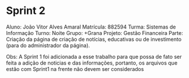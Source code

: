 # Sprint 2 #

Aluno: João Vitor Alves Amaral
Matrícula: 882594
Turma: Sistemas de Informação
Turno: Noite
Grupo: +Grana
Projeto: Gestão Financeira
Parte: Criação da página de criação de notícias, educativas ou de investimento (para do administrador da página).

Obs: A Sprint 1 foi adicionada a esse trabalho para que possa de fato ser feita a adição de noticias e das informações, portanto, os arquivos que estão com Sprint1 na frente não devem ser considerados

# # 
![]()

# #
![]()

# #
![]()

# #
![]()

# #
![]()

# #
![]()

# #
![]()
